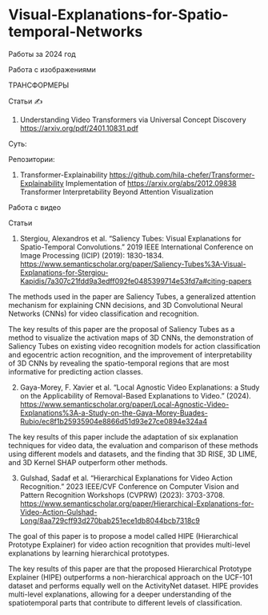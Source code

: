 # Visual-Explanations-for-Spatio-temporal-Networks

Работы за 2024 год


Работа с изображениями 

ТРАНСФОРМЕРЫ

Статьи ✍

1. Understanding Video Transformers via Universal Concept Discovery https://arxiv.org/pdf/2401.10831.pdf
   
Суть: 

Репозитории:
1. Transformer-Explainability  https://github.com/hila-chefer/Transformer-Explainability
Implementation of https://arxiv.org/abs/2012.09838 Transformer Interpretability Beyond Attention Visualization



Работа с видео

Статьи
1. Stergiou, Alexandros et al. “Saliency Tubes: Visual Explanations for Spatio-Temporal Convolutions.” 2019 IEEE International Conference on Image Processing (ICIP) (2019): 1830-1834.
https://www.semanticscholar.org/paper/Saliency-Tubes%3A-Visual-Explanations-for-Stergiou-Kapidis/7a307c21fdd9a3edff092fe0485399714e53fd7a#citing-papers

The methods used in the paper are Saliency Tubes, a generalized attention mechanism for explaining CNN decisions, and 3D Convolutional Neural Networks (CNNs) for video classification and recognition.

The key results of this paper are the proposal of Saliency Tubes as a method to visualize the activation maps of 3D CNNs, the demonstration of Saliency Tubes on existing video recognition models for action classification and egocentric action recognition, and the improvement of interpretability of 3D CNNs by revealing the spatio-temporal regions that are most informative for predicting action classes.

2. Gaya-Morey, F. Xavier et al. “Local Agnostic Video Explanations: a Study on the Applicability of Removal-Based Explanations to Video.” (2024).
https://www.semanticscholar.org/paper/Local-Agnostic-Video-Explanations%3A-a-Study-on-the-Gaya-Morey-Buades-Rubio/ec8f1b25935904e8866d51d93e27ce0894e324a4

The key results of this paper include the adaptation of six explanation techniques for video data, the evaluation and comparison of these methods using different models and datasets, and the finding that 3D RISE, 3D LIME, and 3D Kernel SHAP outperform other methods.

3. Gulshad, Sadaf et al. “Hierarchical Explanations for Video Action Recognition.” 2023 IEEE/CVF Conference on Computer Vision and Pattern Recognition Workshops (CVPRW) (2023): 3703-3708.
https://www.semanticscholar.org/paper/Hierarchical-Explanations-for-Video-Action-Gulshad-Long/8aa729cff93d270bab251ece1db8044bcb7318c9


The goal of this paper is to propose a model called HIPE (Hierarchical Prototype Explainer) for video action recognition that provides multi-level explanations by learning hierarchical prototypes.

The key results of this paper are that the proposed Hierarchical Prototype Explainer (HIPE) outperforms a non-hierarchical approach on the UCF-101 dataset and performs equally well on the ActivityNet dataset. HIPE provides multi-level explanations, allowing for a deeper understanding of the spatiotemporal parts that contribute to different levels of classification.


